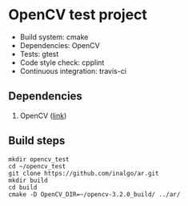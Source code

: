 # OpenCV test project 
* Build system: cmake
* Dependencies: OpenCV
* Tests: gtest
* Code style check: cpplint
* Continuous integration: travis-ci

## Dependencies
1. OpenCV ([link](http://docs.opencv.org/3.2.0/d7/d9f/tutorial_linux_install.html))

## Build steps
```
mkdir opencv_test
cd ~/opencv_test
git clone https://github.com/inalgo/ar.git
mkdir build
cd build
cmake -D OpenCV_DIR=~/opencv-3.2.0_build/ ../ar/
```